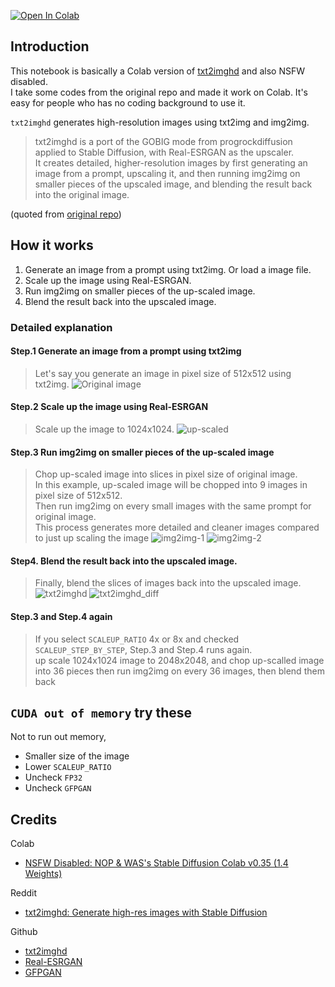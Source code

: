 [![Open In Colab](https://colab.research.google.com/assets/colab-badge.svg)](https://colab.research.google.com/github//wakamenori/txt2imghd-colab/blob/master/txt2imghd.ipynb)


## Introduction
This notebook is basically a Colab version of [txt2imghd](https://github.com/jquesnelle/txt2imghd) and also NSFW disabled.  
I take some codes from the original repo and made it work on Colab. It's easy for people who has no coding background to use it.

`txt2imghd` generates high-resolution images using txt2img and img2img.
> txt2imghd is a port of the GOBIG mode from progrockdiffusion applied to Stable Diffusion, with Real-ESRGAN as the upscaler.  
> It creates detailed, higher-resolution images by first generating an image from a prompt, upscaling it, and then running img2img on smaller pieces of the upscaled image, and blending the result back into the original image.  

(quoted from [original repo](https://github.com/jquesnelle/txt2imghd))

## How it works
1. Generate an image from a prompt using txt2img. Or load a image file.
2. Scale up the image using Real-ESRGAN.
3. Run img2img on smaller pieces of the up-scaled image.
4. Blend the result back into the upscaled image.

### Detailed explanation
#### Step.1 Generate an image from a prompt using txt2img
> Let's say you generate an image in pixel size of 512x512 using txt2img.
![Original image](https://github.com/wakamenori/txt2imghd-colab/blob/master/gallery/Original.png?raw=true)

#### Step.2 Scale up the image using Real-ESRGAN
> Scale up the image to 1024x1024.
![up-scaled](https://github.com/wakamenori/txt2imghd-colab/blob/master/gallery/up-scaled_2x.png?raw=true)

#### Step.3 Run img2img on smaller pieces of the up-scaled image
> Chop up-scaled image into slices in pixel size of original image.  
In this example, up-scaled image will be chopped into 9 images in pixel size of 512x512.  
Then run img2img on every small images with the same prompt for original image.  
This process generates more detailed and cleaner images compared to just up scaling the image
![img2img-1](https://github.com/wakamenori/txt2imghd-colab/blob/master/gallery/slice_img2img.png?raw=true)
![img2img-2](https://github.com/wakamenori/txt2imghd-colab/blob/master/gallery/slice_img2img(2).png?raw=true)

#### Step4. Blend the result back into the upscaled image.
> Finally, blend the slices of images back into the upscaled image.  
![txt2imghd](https://github.com/wakamenori/txt2imghd-colab/blob/master/gallery/up-scaled_2x_img2img.png?raw=true)
![txt2imghd_diff](https://github.com/wakamenori/txt2imghd-colab/blob/master/gallery/diff.png?raw=true)
####  Step.3 and Step.4 again
> If you select `SCALEUP_RATIO` 4x or 8x and checked `SCALEUP_STEP_BY_STEP`, Step.3 and Step.4 runs again.  
up scale 1024x1024 image to 2048x2048, and chop up-scalled image into 36 pieces then run img2img on every 36 images, then blend them back

## `CUDA out of memory` try these
Not to run out memory,
- Smaller size of the image
- Lower `SCALEUP_RATIO`
- Uncheck `FP32`
- Uncheck `GFPGAN`

## Credits
Colab
- [NSFW Disabled: NOP & WAS's Stable Diffusion Colab v0.35 (1.4 Weights)](https://colab.research.google.com/drive/1jUwJ0owjigpG-9m6AI_wEStwimisUE17#scrollTo=Ucr5_i21xSjv)

Reddit
- [txt2imghd: Generate high-res images with Stable Diffusion](https://www.reddit.com/r/StableDiffusion/comments/wxm0cf/txt2imghd_generate_highres_images_with_stable/)

Github
- [txt2imghd](https://github.com/jquesnelle/txt2imghd)
- [Real-ESRGAN](https://github.com/xinntao/Real-ESRGAN)
- [GFPGAN](https://github.com/TencentARC/GFPGAN)

